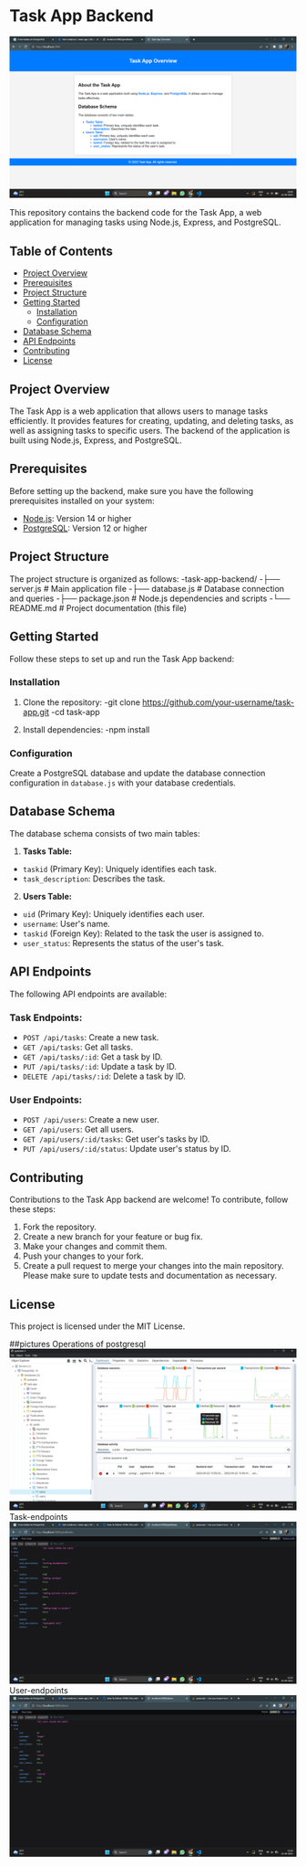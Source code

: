 # Task App Backend
![Task App Logo](./home.png)

This repository contains the backend code for the Task App, a web application for managing tasks using Node.js, Express, and PostgreSQL.

## Table of Contents
- [Project Overview](#project-overview)
- [Prerequisites](#prerequisites)
- [Project Structure](#project-structure)
- [Getting Started](#getting-started)
  - [Installation](#installation)
  - [Configuration](#configuration)
- [Database Schema](#database-schema)
- [API Endpoints](#api-endpoints)
- [Contributing](#contributing)
- [License](#license)

## Project Overview
The Task App is a web application that allows users to manage tasks efficiently. It provides features for creating, updating, and deleting tasks, as well as assigning tasks to specific users. The backend of the application is built using Node.js, Express, and PostgreSQL.

## Prerequisites
Before setting up the backend, make sure you have the following prerequisites installed on your system:
- [Node.js](https://nodejs.org/): Version 14 or higher
- [PostgreSQL](https://www.postgresql.org/): Version 12 or higher

## Project Structure
The project structure is organized as follows:
-task-app-backend/
-├── server.js # Main application file
-├── database.js # Database connection and queries
-├── package.json # Node.js dependencies and scripts
-└── README.md # Project documentation (this file)


## Getting Started
Follow these steps to set up and run the Task App backend:

### Installation
1. Clone the repository:
-git clone https://github.com/your-username/task-app.git
-cd task-app

2. Install dependencies:
-npm install

### Configuration
Create a PostgreSQL database and update the database connection configuration in `database.js` with your database credentials.

## Database Schema
The database schema consists of two main tables:

1. **Tasks Table:**
- `taskid` (Primary Key): Uniquely identifies each task.
- `task_description`: Describes the task.

2. **Users Table:**
- `uid` (Primary Key): Uniquely identifies each user.
- `username`: User's name.
- `taskid` (Foreign Key): Related to the task the user is assigned to.
- `user_status`: Represents the status of the user's task.

## API Endpoints
The following API endpoints are available:

### Task Endpoints:
- `POST /api/tasks`: Create a new task.
- `GET /api/tasks`: Get all tasks.
- `GET /api/tasks/:id`: Get a task by ID.
- `PUT /api/tasks/:id`: Update a task by ID.
- `DELETE /api/tasks/:id`: Delete a task by ID.

### User Endpoints:
- `POST /api/users`: Create a new user.
- `GET /api/users`: Get all users.
- `GET /api/users/:id/tasks`: Get user's tasks by ID.
- `PUT /api/users/:id/status`: Update user's status by ID.

## Contributing
Contributions to the Task App backend are welcome! To contribute, follow these steps:
1. Fork the repository.
2. Create a new branch for your feature or bug fix.
3. Make your changes and commit them.
4. Push your changes to your fork.
5. Create a pull request to merge your changes into the main repository. Please make sure to update tests and documentation as necessary.

## License
This project is licensed under the MIT License.

##pictures
Operations of postgresql
![PostgreSQL](./postgresql.png)
Task-endpoints
![Tasks](./tasks.png)
User-endpoints
![Users](./users.png)

